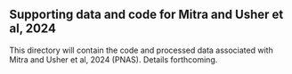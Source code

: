 ## Supporting data and code for Mitra and Usher et al, 2024 

This directory will contain the code and processed data associated with Mitra and Usher et al, 2024 (PNAS). Details forthcoming.
